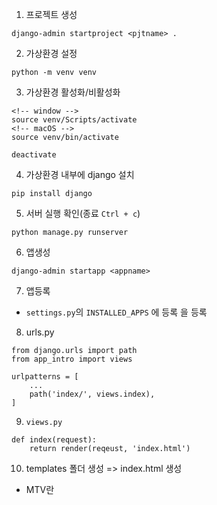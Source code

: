 1. 프로젝트 생성
```
django-admin startproject <pjtname> .
```

2. 가상환경 설정

```
python -m venv venv
```

3. 가상환경 활성화/비활성화
```
<!-- window -->
source venv/Scripts/activate
<!-- macOS -->
source venv/bin/activate

deactivate
```

4. 가상환경 내부에 django 설치
```
pip install django
```

5. 서버 실행 확인(종료 `Ctrl + c`)
```
python manage.py runserver
```

6. 앱생성
```
django-admin startapp <appname>
```

7. 앱등록
- `settings.py`의 `INSTALLED_APPS` 에 등록 <appname>을 등록

8. urls.py
```
from django.urls import path
from app_intro import views

urlpatterns = [
    ...
    path('index/', views.index),
]
```

9. `views.py`
```
def index(request):
    return render(reqeust, 'index.html')
```

10. templates 폴더 생성 => index.html 생성

- MTV란